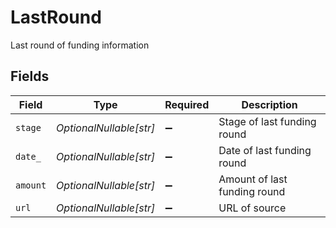 # LastRound

Last round of funding information


## Fields

| Field                        | Type                         | Required                     | Description                  |
| ---------------------------- | ---------------------------- | ---------------------------- | ---------------------------- |
| `stage`                      | *OptionalNullable[str]*      | :heavy_minus_sign:           | Stage of last funding round  |
| `date_`                      | *OptionalNullable[str]*      | :heavy_minus_sign:           | Date of last funding round   |
| `amount`                     | *OptionalNullable[str]*      | :heavy_minus_sign:           | Amount of last funding round |
| `url`                        | *OptionalNullable[str]*      | :heavy_minus_sign:           | URL of source                |